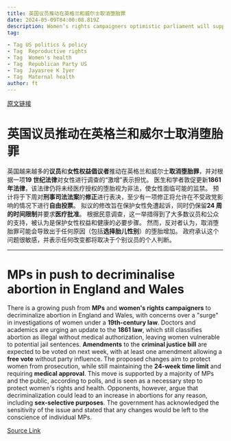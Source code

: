 ```yaml
---
title: 英国议员推动在英格兰和威尔士取消堕胎罪
date: 2024-05-09T04:00:08.819Z
description: Women’s rights campaigners optimistic parliament will support one of the amendments to criminal justice bill next week
tag: 

- Tag US politics & policy
- Tag  Reproductive rights
- Tag  Women's health
- Tag  Republican Party US
- Tag  Jayasree K Iyer
- Tag  Maternal health
author: ft
---
```


[原文链接](https://ft.com/content/4135e2ae-330c-471a-bb08-a80d69524773)

# 英国议员推动在英格兰和威尔士取消堕胎罪

英国越来越多的**议员**和**女性权益倡议者**推动在英格兰和威尔士**取消堕胎罪**，并对根据一项**19 世纪法律**对女性进行调查的“激增”表示担忧。 医生和学者敦促更新**1861 年法律**，该法律仍将未经医疗授权的堕胎视为非法，使女性面临可能的监禁。 预计将于下周对**刑事司法法案**的**修正**进行表决，至少有一项修正将允许在不受政党影响的情况下进行**自由投票**。 拟议的修改旨在保护女性免遭起诉，同时仍保留**24 周的时间限制**并要求**医疗批准**。 根据民意调查，这一举措得到了大多数议员和公众的支持，被认为是保护女性权益和健康的必要步骤。 然而，反对者认为，取消堕胎罪可能会导致出于任何原因（包括**选择胎儿性别**）的堕胎增加。 政府承认这个问题很敏感，并表示任何改变都将取决于个别议员的个人判断。

---

# MPs in push to decriminalise abortion in England and Wales

There is a growing push from **MPs** and **women's rights campaigners** to decriminalize abortion in England and Wales, with concerns over a "surge" in investigations of women under a **19th-century law**. Doctors and academics are urging an update to the **1861 law**, which still classifies abortion as illegal without medical authorization, leaving women vulnerable to potential jail sentences. **Amendments** to the **criminal justice bill** are expected to be voted on next week, with at least one amendment allowing a **free vote** without party influence. The proposed changes aim to protect women from prosecution, while still maintaining the **24-week time limit** and requiring **medical approval**. This move is supported by a majority of MPs and the public, according to polls, and is seen as a necessary step to protect women's rights and health. Opponents, however, argue that decriminalization could lead to an increase in abortions for any reason, including **sex-selective purposes**. The government has acknowledged the sensitivity of the issue and stated that any changes would be left to the conscience of individual MPs.

[Source Link](https://ft.com/content/4135e2ae-330c-471a-bb08-a80d69524773)

